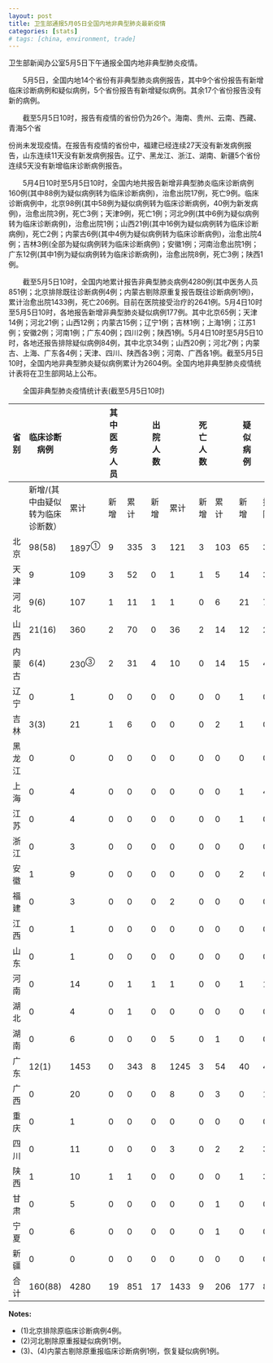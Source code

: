 ```yaml
---
layout: post
title: 卫生部通报5月05日全国内地非典型肺炎最新疫情
categories: [stats]
# tags: [china, environment, trade]
---
```


卫生部新闻办公室5月5日下午通报全国内地非典型肺炎疫情。

　　5月5日，全国内地14个省份有非典型肺炎病例报告，其中9个省份报告有新增临床诊断病例和疑似病例，5个省份报告有新增疑似病例。其余17个省份报告没有新的病例。

　　截至5月5日10时，报告有疫情的省份仍为26个。海南、贵州、云南、西藏、青海5个省

份尚未发现疫情。在报告有疫情的省份中，福建已经连续27天没有新发病例报告，山东连续11天没有新发病例报告。辽宁、黑龙江、浙江、湖南、新疆5个省份连续5天没有新增临床诊断病例报告。

　　5月4日10时至5月5日10时，全国内地共报告新增非典型肺炎临床诊断病例160例(其中88例为疑似病例转为临床诊断病例)，治愈出院17例，死亡9例。临床诊断病例中，北京98例(其中58例为疑似病例转为临床诊断病例，40例为新发病例)，治愈出院3例，死亡3例；天津9例，死亡1例；河北9例(其中6例为疑似病例转为临床诊断病例)，治愈出院1例；山西21例(其中16例为疑似病例转为临床诊断病例)，死亡2例；内蒙古6例(其中4例为疑似病例转为临床诊断病例)，治愈出院4例；吉林3例(全部为疑似病例转为临床诊断病例)；安徽1例；河南治愈出院1例；广东12例(其中1例为疑似病例转为临床诊断病例)，治愈出院8例，死亡3例；陕西1例。

　　截至5月5日10时，全国内地累计报告非典型肺炎病例4280例(其中医务人员851例；北京排除既往诊断病例4例；内蒙古剔除原重复报告既往诊断病例1例)，累计治愈出院1433例，死亡206例。目前在医院接受治疗的2641例。5月4日10时至5月5日10时，各地报告新增非典型肺炎疑似病例177例。其中北京65例；天津14例；河北21例；山西12例；内蒙古15例；辽宁1例；吉林1例；上海1例；江苏1例；安徽2例；河南1例；广东40例；四川2例；陕西1例。5月4日10时至5月5日10时，各地还报告排除疑似病例84例，其中北京34例；山西20例；河北7例；内蒙古、上海、广东各4例；天津、四川、陕西各3例；河南、广西各1例。截至5月5日10时，全国内地非典型肺炎疑似病例累计为2604例。全国内地非典型肺炎疫情统计表将在卫生部网站上公布。

　　全国非典型肺炎疫情统计表(截至5月5日10时)




| 省 别 | 临床诊断病例            |                  | 其中医务人员 |     | 出院人数 |      | 死亡人数 |     | 疑似病例 |    |                 |
| --- | ----------------- | ---------------- | ------ | --- | ---- | ---- | ---- | --- | ---- | -- | --------------- |
|     | 新增/(其中由疑似转为临床诊断数） | 累计               | 新增     | 累计  | 新增   | 累计   | 新增   | 累计  | 新增   | 排除 | 合计              |
| 北京  | 98(58)            | 1897<sup>①</sup> | 9      | 335 | 3    | 121  | 3    | 103 | 65   | 34 | 1510            |
| 天津  | 9                 | 109              | 3      | 52  | 0    | 1    | 1    | 5   | 14   | 3  | 116             |
| 河北  | 9(6)              | 107              | 1      | 11  | 1    | 1    | 0    | 6   | 21   | 7  | 106<sup>②</sup> |
| 山西  | 21(16)            | 360              | 2      | 70  | 0    | 36   | 2    | 14  | 12   | 20 | 141             |
| 内蒙古 | 6(4)              | 230<sup>③</sup>  | 2      | 31  | 4    | 10   | 0    | 14  | 15   | 4  | 200<sup>④</sup> |
| 辽宁  | 0                 | 1                | 0      | 0   | 0    | 0    | 0    | 0   | 1    | 0  | 4               |
| 吉林  | 3(3)              | 21               | 1      | 6   | 0    | 0    | 0    | 2   | 1    | 0  | 9               |
| 黑龙江 | 0                 | 0                | 0      | 0   | 0    | 0    | 0    | 0   | 0    | 0  | 4               |
| 上海  | 0                 | 4                | 0      | 0   | 0    | 0    | 0    | 0   | 1    | 4  | 12              |
| 江苏  | 0                 | 4                | 0      | 0   | 0    | 0    | 0    | 0   | 1    | 0  | 11              |
| 浙江  | 0                 | 3                | 0      | 0   | 0    | 0    | 0    | 0   | 0    | 0  | 4               |
| 安徽  | 1                 | 9                | 0      | 0   | 0    | 0    | 0    | 0   | 2    | 0  | 10              |
| 福建  | 0                 | 3                | 0      | 0   | 0    | 2    | 0    | 0   | 0    | 0  | 0               |
| 江西  | 0                 | 1                | 0      | 0   | 0    | 0    | 0    | 0   | 0    | 0  | 1               |
| 山东  | 0                 | 1                | 0      | 0   | 0    | 0    | 0    | 0   | 0    | 0  | 1               |
| 河南  | 0                 | 14               | 0      | 1   | 1    | 1    | 0    | 0   | 1    | 1  | 15              |
| 湖北  | 0                 | 4                | 0      | 1   | 0    | 0    | 0    | 0   | 0    | 0  | 14              |
| 湖南  | 0                 | 6                | 0      | 0   | 0    | 5    | 0    | 1   | 0    | 0  | 5               |
| 广东  | 12(1)             | 1453             | 0      | 343 | 8    | 1245 | 3    | 54  | 40   | 4  | 361             |
| 广西  | 0                 | 20               | 0      | 0   | 0    | 8    | 0    | 3   | 0    | 1  | 4               |
| 重庆  | 0                 | 1                | 0      | 0   | 0    | 0    | 0    | 0   | 0    | 0  | 8               |
| 四川  | 0                 | 11               | 0      | 0   | 0    | 3    | 0    | 2   | 2    | 3  | 20              |
| 陕西  | 1                 | 10               | 1      | 1   | 0    | 0    | 0    | 0   | 1    | 3  | 38              |
| 甘肃  | 0                 | 5                | 0      | 0   | 0    | 0    | 0    | 1   | 0    | 0  | 2               |
| 宁夏  | 0                 | 6                | 0      | 0   | 0    | 0    | 0    | 1   | 0    | 0  | 7               |
| 新疆  | 0                 | 0                | 0      | 0   | 0    | 0    | 0    | 0   | 0    | 0  | 1               |
| 合 计 | 160(88)           | 4280             | 19     | 851 | 17   | 1433 | 9    | 206 | 177  | 84 | 2604            |

**Notes:**
- (1)北京排除原临床诊断病例4例。
- (2)河北剔除原重报疑似病例1例。
- (3)、(4)内蒙古剔除原重报临床诊断病例1例，恢复疑似病例1例。
